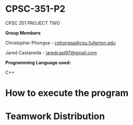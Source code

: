 # CPSC-351-P2
CPSC 351 PROJECT TWO

**Group Members**

Christopher Phongsa - cphongsa@csu.fullerton.edu

Jared Castaneda - jaredcast97@gmail.com

**Programming Language used:**

C++


# How to execute the program


# Teamwork Distribution
